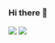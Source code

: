 ### Hi there 👋

<!--
**HesamTorkashvand/HesamTorkashvand** is a ✨ _special_ ✨ repository because its `README.md` (this file) appears on your GitHub profile.

Here are some ideas to get you started:

- 🔭 I’m currently working on ...
- 🌱 I’m currently learning ...
- 👯 I’m looking to collaborate on ...
- 🤔 I’m looking for help with ...
- 💬 Ask me about ...
- 📫 How to reach me: ...
- 😄 Pronouns: ...
- ⚡ Fun fact: ...
-->

<a href="https://github.com/HesamTorkashvand">
<img align="center" src="https://github-readme-stats.vercel.app/api?username=HesamTorkashvand&show_icons=true&count_private=true&include_all_commits=true&theme=dracula" /></a>
<a href="https://github.com/HesamTorkashvand">
<img align="center" src="https://github-readme-stats.vercel.app/api/top-langs/?username=HesamTorkashvand" />
</a>
